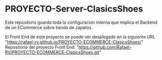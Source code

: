 # PROYECTO-Server-ClasicsShoes
Este repositorio guarda toda la configuracion interna que implica el Backend de un ECommerce sobre tienda de zapatos.

El Front End de este proyecto se puede ver desplegado
en la siguiente URL "https://rafael-rv.github.io/PROYECTO-ECOMMERCE-ClasicsShoes/"
Repositorio del proyecto Front End: "https://github.com/Rafael-RV/PROYECTO-ECOMMERCE-ClasicsShoes.git"
